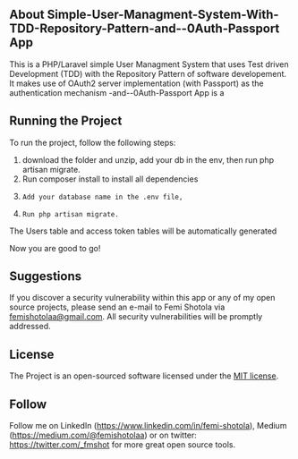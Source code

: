 ## About Simple-User-Managment-System-With-TDD-Repository-Pattern-and--0Auth-Passport App
This is a PHP/Laravel simple User Managment System that uses Test driven Development (TDD) with the Repository Pattern of software developement. It makes use of OAuth2 server implementation (with Passport) as the authentication mechanism -and--0Auth-Passport App is a 

## Running the Project
 To run the project, follow the following steps:
 1.    download the folder and  unzip, add your db in the env, then run php artisan migrate.
 2.    Run composer install to install all dependencies
 3.     Add your database name in the .env file,
 4.     Run php artisan migrate.
The Users table and access token tables will be automatically generated

Now you are good to go! 
 
## Suggestions
If you discover a security vulnerability within this app or any of my open source projects, please send an e-mail to Femi Shotola via [femishotolaa@gmail.com](mailto:femishotolaa@gmail.com). All security vulnerabilities will be promptly addressed.

## License
The Project is an open-sourced software licensed under the [MIT license](https://opensource.org/licenses/MIT).

## Follow
Follow me on LinkedIn (https://www.linkedin.com/in/femi-shotola), Medium (https://medium.com/@femishotolaa) or on twitter: https://twitter.com/_fmshot for more great open source tools.
